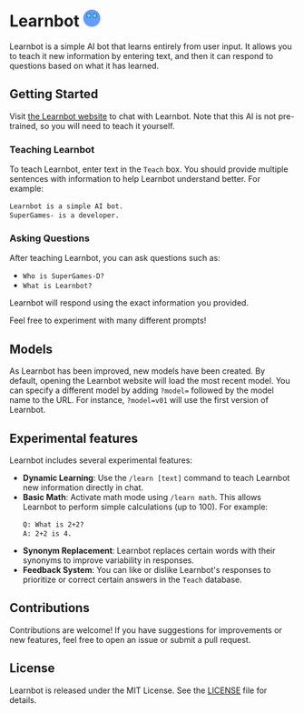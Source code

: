 # Learnbot <img src="learnbot-logo.png" width="30px">
Learnbot is a simple AI bot that learns entirely from user input. It allows you to teach it new information by entering text, and then it can respond to questions based on what it has learned.

 

## Getting Started
Visit [the Learnbot website](https://supergames-d.github.io/Learnbot) to chat with Learnbot.
Note that this AI is not pre-trained, so you will need to teach it yourself.

### Teaching Learnbot

To teach Learnbot, enter text in the `Teach` box. You should provide multiple sentences with information to help Learnbot understand better. For example:
```
Learnbot is a simple AI bot.
SuperGames- is a developer.
```
### Asking Questions
After teaching Learnbot, you can ask questions such as:
- `Who is SuperGames-D?`
- `What is Learnbot?`

Learnbot will respond using the exact information you provided.

Feel free to experiment with many different prompts!

## Models
As Learnbot has been improved, new models have been created. By default, opening the Learnbot website will load the most recent model. You can specify a different model by adding `?model=` followed by the model name to the URL.
For instance, `?model=v01` will use the first version of Learnbot.

## Experimental features
Learnbot includes several experimental features:
- **Dynamic Learning**: Use the `/learn [text]` command to teach Learnbot new information directly in chat.
- **Basic Math**: Activate math mode using `/learn math`. This allows Learnbot to perform simple calculations (up to 100). For example:
  ```
  Q: What is 2+2?
  A: 2+2 is 4.
  ```
- **Synonym Replacement**: Learnbot replaces certain words with their synonyms to improve variability in responses.
- **Feedback System**: You can like or dislike Learnbot's responses to prioritize or correct certain answers in the `Teach` database.

## Contributions
Contributions are welcome! If you have suggestions for improvements or new features, feel free to open an issue or submit a pull request.

## License  
Learnbot is released under the MIT License. See the [LICENSE](LICENSE) file for details.
